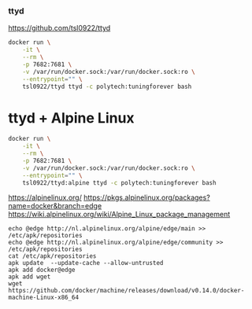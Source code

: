 ### ttyd

https://github.com/tsl0922/ttyd

```bash
docker run \
    -it \
    --rm \
    -p 7682:7681 \
    -v /var/run/docker.sock:/var/run/docker.sock:ro \
    --entrypoint="" \
    tsl0922/ttyd ttyd -c polytech:tuningforever bash
```

# ttyd + Alpine Linux

```bash
docker run \
    -it \
    --rm \
    -p 7682:7681 \
    -v /var/run/docker.sock:/var/run/docker.sock:ro \
    --entrypoint="" \
    tsl0922/ttyd:alpine ttyd -c polytech:tuningforever bash
```

https://alpinelinux.org/
https://pkgs.alpinelinux.org/packages?name=docker&branch=edge
https://wiki.alpinelinux.org/wiki/Alpine_Linux_package_management

```shell
echo @edge http://nl.alpinelinux.org/alpine/edge/main >> /etc/apk/repositories
echo @edge http://nl.alpinelinux.org/alpine/edge/community >> /etc/apk/repositories
cat /etc/apk/repositories
apk update  --update-cache --allow-untrusted
apk add docker@edge
apk add wget
wget https://github.com/docker/machine/releases/download/v0.14.0/docker-machine-Linux-x86_64
```
